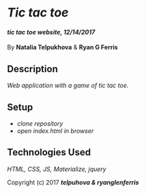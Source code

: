 # _Tic tac toe_

#### _tic tac toe website, 12/14/2017_

By **Natalia Telpukhova** & **Ryan G Ferris**

## Description

_Web application with a game of tic tac toe._

## Setup

* _clone repository_
* _open index.html in browser_

## Technologies Used

_HTML, CSS, JS, Materialize, jquery_

Copyright (c) 2017 **_telpuhova & ryanglenferris_**
